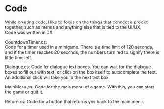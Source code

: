 # Code
While creating code, I like to focus on the things that connect a project together, such as menus and anything else that is tied to the UI/UX.  
Code was written in C#.

CountdownTimer.cs:  
Code for a timer used in a minigame. There is a time limit of 120 seconds, and if the timer reaches 20 seconds, the numbers turn red to signify there is little time left.

Dialogue.cs:
Code for dialogue text boxes. You can wait for the dialogue boxes to fill out with text, or click on the box itself to autocomplete the text.
An additional click will take you to the next text box.

MainMenu.cs:
Code for the main menu of a game. With this, you can start the game or quit it.

Return.cs:
Code for a button that returns you back to the main menu.
